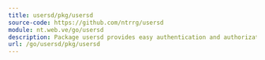 ```yaml
---
title: usersd/pkg/usersd
source-code: https://github.com/ntrrg/usersd
module: nt.web.ve/go/usersd
description: Package usersd provides easy authentication and authorization.
url: /go/usersd/pkg/usersd
---
```

